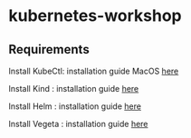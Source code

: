 # kubernetes-workshop

## Requirements

Install KubeCtl: installation guide MacOS [here](http://kubernetes.io/docs/tasks/tools/)

Install Kind : installation guide [here](https://kind.sigs.k8s.io/docs/user/quick-start/#installing-with-a-package-manager)

Install Helm : installation guide [here](https://helm.sh/docs/intro/install/#through-package-managers)

Install Vegeta : installation guide [here](https://github.com/tsenart/vegeta?tab=readme-ov-file#install)
